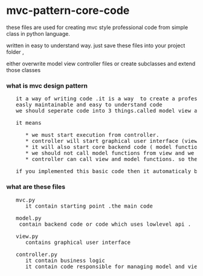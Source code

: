 # mvc-pattern-core-code
these files are used for creating mvc style professional code from simple class in python language.

written in easy to understand way. just save these files into your project folder ,

either overwrite model view controller files or create subclasses and extend those classes


### what is mvc design pattern
<pre>
   it a way of writing code .it is a way  to create a professional or 
   easly maintainable and easy to understand code 
   we should seperate code into 3 things.called model view and controller.
   
   it means
   
      * we must start execution from controller. 
      * controller will start graphical user interface (view functions)
      * it will also start core backend code ( model functions).
      * we should not call model functions from view and we should not call view functions from model. 
      * controller can call view and model functions. so they can communicate
   
   if you implemented this basic code then it automaticaly becomes a professional code
</pre>

### what are these files
<pre>
   mvc.py  
      it contain starting point .the main code
   
   model.py
    contain backend code or code which uses lowlevel api .
   
   view.py
      contains graphical user interface
   
   controller.py
      it contain business logic
      it contain code responsible for managing model and view.
      
      
      
</pre>

